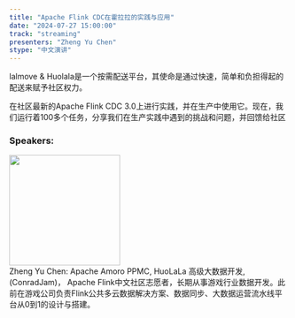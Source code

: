 ```yaml
---
title: "Apache Flink CDC在霍拉拉的实践与应用"
date: "2024-07-27 15:00:00" 
track: "streaming"
presenters: "Zheng Yu Chen"
stype: "中文演讲"
---
```

lalmove & Huolala是一个按需配送平台，其使命是通过快速，简单和负担得起的配送来赋予社区权力。

在社区最新的Apache Flink CDC 3.0上进行实践，并在生产中使用它。现在，我们运行着100多个任务，分享我们在生产实践中遇到的挑战和问题，并回馈给社区
 ### Speakers: 
 <img src="https://sessionize.com/image/8dab-400o400o1-wspZVa98jevB6AB6cPZU8m.jpg" width="200" /><br>Zheng Yu Chen: Apache Amoro PPMC, HuoLaLa 高级大数据开发, (ConradJam)， Apache Flink中文社区志愿者，长期从事游戏行业数据开发。此前在游戏公司负责Flink公共多云数据解决方案、数据同步、大数据运营流水线平台从0到1的设计与搭建。
 <br><br>